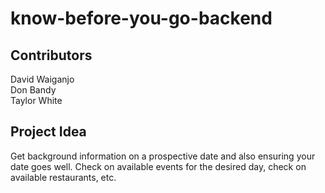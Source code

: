 # know-before-you-go-backend

## Contributors

  David Waiganjo  
  Don Bandy  
  Taylor White

## Project Idea

  Get background information on a prospective date and also ensuring your date goes well. Check on available events for the desired day, check on available restaurants, etc.
